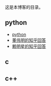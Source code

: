 ﻿这是本博客的目录。

## python

- [python](https://gaoxinge.github.io/blog/python_python/)
- [董伟明的知乎回答](https://gaoxinge.github.io/blog/python_%E8%91%A3%E4%BC%9F%E6%98%8E%E7%9A%84%E7%9F%A5%E4%B9%8E%E5%9B%9E%E7%AD%94/)
- [赖明星的知乎回答](https://gaoxinge.github.io/blog/python_%E8%B5%96%E6%98%8E%E6%98%9F%E7%9A%84%E7%9F%A5%E4%B9%8E%E5%9B%9E%E7%AD%94/)

## c

## c++